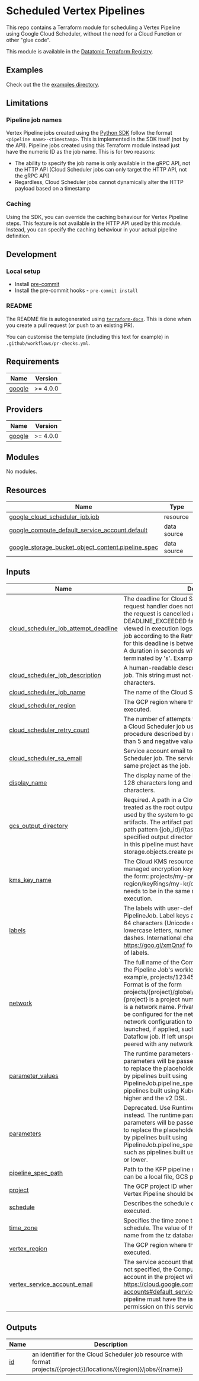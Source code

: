 # Scheduled Vertex Pipelines

This repo contains a Terraform module for scheduling a Vertex Pipeline using Google Cloud Scheduler, without the need for a Cloud Function or other "glue code".

This module is available in the [Datatonic Terraform Registry](https://registry.terraform.io/namespaces/teamdatatonic).

## Examples

Check out the the [examples directory](./examples).

## Limitations

### Pipeline job names

Vertex Pipeline jobs created using the [Python SDK](https://github.com/googleapis/python-aiplatform) follow the format `<pipeline name>-<timestamp>`. This is implemented in the SDK itself (not by the API).
Pipeline jobs created using this Terraform module instead just have the numeric ID as the job name. This is for two reasons:

- The ability to specify the job name is only available in the gRPC API, not the HTTP API (Cloud Scheduler jobs can only target the HTTP API, not the gRPC API)
- Regardless, Cloud Scheduler jobs cannot dynamically alter the HTTP payload based on a timestamp

### Caching

Using the SDK, you can override the caching behaviour for Vertex Pipeline steps. This feature is not available in the HTTP API used by this module.
Instead, you can specify the caching behaviour in your actual pipeline definition.

## Development

### Local setup

- Install [pre-commit](https://pre-commit.com/)
- Install the pre-commit hooks - `pre-commit install`

### README

The README file is autogenerated using [`terraform-docs`](https://github.com/terraform-docs/terraform-docs). This is done when you create a pull request (or push to an existing PR).

You can customise the template (including this text for example) in `.github/workflows/pr-checks.yml`.

## Requirements

| Name | Version |
|------|---------|
| <a name="requirement_google"></a> [google](#requirement\_google) | >= 4.0.0 |

## Providers

| Name | Version |
|------|---------|
| <a name="provider_google"></a> [google](#provider\_google) | >= 4.0.0 |

## Modules

No modules.

## Resources

| Name | Type |
|------|------|
| [google_cloud_scheduler_job.job](https://registry.terraform.io/providers/hashicorp/google/latest/docs/resources/cloud_scheduler_job) | resource |
| [google_compute_default_service_account.default](https://registry.terraform.io/providers/hashicorp/google/latest/docs/data-sources/compute_default_service_account) | data source |
| [google_storage_bucket_object_content.pipeline_spec](https://registry.terraform.io/providers/hashicorp/google/latest/docs/data-sources/storage_bucket_object_content) | data source |

## Inputs

| Name | Description | Type | Default | Required |
|------|-------------|------|---------|:--------:|
| <a name="input_cloud_scheduler_job_attempt_deadline"></a> [cloud\_scheduler\_job\_attempt\_deadline](#input\_cloud\_scheduler\_job\_attempt\_deadline) | The deadline for Cloud Scheduler job attempts. If the request handler does not respond by this deadline then the request is cancelled and the attempt is marked as a DEADLINE\_EXCEEDED failure. The failed attempt can be viewed in execution logs. Cloud Scheduler will retry the job according to the RetryConfig. The allowed duration for this deadline is between 15 seconds and 30 minutes. A duration in seconds with up to nine fractional digits, terminated by 's'. Example: "3.5s" | `string` | `"320s"` | no |
| <a name="input_cloud_scheduler_job_description"></a> [cloud\_scheduler\_job\_description](#input\_cloud\_scheduler\_job\_description) | A human-readable description for the Cloud Scheduler job. This string must not contain more than 500 characters. | `string` | `null` | no |
| <a name="input_cloud_scheduler_job_name"></a> [cloud\_scheduler\_job\_name](#input\_cloud\_scheduler\_job\_name) | The name of the Cloud Scheduler job. | `string` | n/a | yes |
| <a name="input_cloud_scheduler_region"></a> [cloud\_scheduler\_region](#input\_cloud\_scheduler\_region) | The GCP region where the Cloud Scheduler job should be executed. | `string` | n/a | yes |
| <a name="input_cloud_scheduler_retry_count"></a> [cloud\_scheduler\_retry\_count](#input\_cloud\_scheduler\_retry\_count) | The number of attempts that the system will make to run a Cloud Scheduler job using the exponential backoff procedure described by maxDoublings. Values greater than 5 and negative values are not allowed. | `number` | `1` | no |
| <a name="input_cloud_scheduler_sa_email"></a> [cloud\_scheduler\_sa\_email](#input\_cloud\_scheduler\_sa\_email) | Service account email to be used for executing the Cloud Scheduler job. The service account must be within the same project as the job. | `string` | `null` | no |
| <a name="input_display_name"></a> [display\_name](#input\_display\_name) | The display name of the Pipeline. The name can be up to 128 characters long and can be consist of any UTF-8 characters. | `string` | `null` | no |
| <a name="input_gcs_output_directory"></a> [gcs\_output\_directory](#input\_gcs\_output\_directory) | Required. A path in a Cloud Storage bucket, which will be treated as the root output directory of the pipeline. It is used by the system to generate the paths of output artifacts. The artifact paths are generated with a sub-path pattern {job\_id}/{taskId}/{output\_key} under the specified output directory. The service account specified in this pipeline must have the storage.objects.get and storage.objects.create permissions for this bucket. | `string` | n/a | yes |
| <a name="input_kms_key_name"></a> [kms\_key\_name](#input\_kms\_key\_name) | The Cloud KMS resource identifier of the customer managed encryption key used to protect a resource. Has the form: projects/my-project/locations/my-region/keyRings/my-kr/cryptoKeys/my-key. The key needs to be in the same region as the Vertex Pipeline execution. | `string` | `null` | no |
| <a name="input_labels"></a> [labels](#input\_labels) | The labels with user-defined metadata to organize PipelineJob. Label keys and values can be no longer than 64 characters (Unicode codepoints), can only contain lowercase letters, numeric characters, underscores and dashes. International characters are allowed. See https://goo.gl/xmQnxf for more information and examples of labels. | `map(string)` | `{}` | no |
| <a name="input_network"></a> [network](#input\_network) | The full name of the Compute Engine network to which the Pipeline Job's workload should be peered. For example, projects/12345/global/networks/myVPC. Format is of the form projects/{project}/global/networks/{network}. Where {project} is a project number, as in 12345, and {network} is a network name. Private services access must already be configured for the network. Pipeline job will apply the network configuration to the GCP resources being launched, if applied, such as Vertex AI Training or Dataflow job. If left unspecified, the workload is not peered with any network. | `string` | `null` | no |
| <a name="input_parameter_values"></a> [parameter\_values](#input\_parameter\_values) | The runtime parameters of the PipelineJob. The parameters will be passed into PipelineJob.pipeline\_spec to replace the placeholders at runtime. This field is used by pipelines built using PipelineJob.pipeline\_spec.schema\_version 2.1.0, such as pipelines built using Kubeflow Pipelines SDK 1.9 or higher and the v2 DSL. | `map(any)` | `null` | no |
| <a name="input_parameters"></a> [parameters](#input\_parameters) | Deprecated. Use RuntimeConfig.parameter\_values instead. The runtime parameters of the PipelineJob. The parameters will be passed into PipelineJob.pipeline\_spec to replace the placeholders at runtime. This field is used by pipelines built using PipelineJob.pipeline\_spec.schema\_version 2.0.0 or lower, such as pipelines built using Kubeflow Pipelines SDK 1.8 or lower. | `map(any)` | `null` | no |
| <a name="input_pipeline_spec_path"></a> [pipeline\_spec\_path](#input\_pipeline\_spec\_path) | Path to the KFP pipeline spec file (YAML or JSON). This can be a local file, GCS path, or Artifact Registry path. | `string` | n/a | yes |
| <a name="input_project"></a> [project](#input\_project) | The GCP project ID where the cloud scheduler job and Vertex Pipeline should be deployed. | `string` | n/a | yes |
| <a name="input_schedule"></a> [schedule](#input\_schedule) | Describes the schedule on which the job will be executed. | `string` | n/a | yes |
| <a name="input_time_zone"></a> [time\_zone](#input\_time\_zone) | Specifies the time zone to be used in interpreting schedule. The value of this field must be a time zone name from the tz database. | `string` | `"UTC"` | no |
| <a name="input_vertex_region"></a> [vertex\_region](#input\_vertex\_region) | The GCP region where the Vertex Pipeline should be executed. | `string` | n/a | yes |
| <a name="input_vertex_service_account_email"></a> [vertex\_service\_account\_email](#input\_vertex\_service\_account\_email) | The service account that the pipeline workload runs as. If not specified, the Compute Engine default service account in the project will be used. See https://cloud.google.com/compute/docs/access/service-accounts#default_service_account. Users starting the pipeline must have the iam.serviceAccounts.actAs permission on this service account. | `string` | `null` | no |

## Outputs

| Name | Description |
|------|-------------|
| <a name="output_id"></a> [id](#output\_id) | an identifier for the Cloud Scheduler job resource with format projects/{{project}}/locations/{{region}}/jobs/{{name}} |